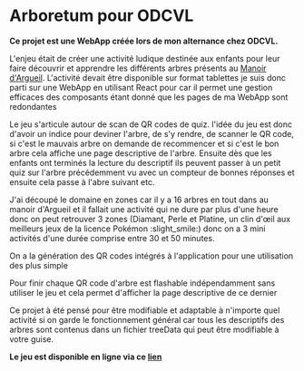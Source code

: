 # Arboretum pour ODCVL


**Ce projet est une WebApp créée lors de mon alternance chez ODCVL.**


L'enjeu était de créer une activité ludique destinée aux enfants pour leur faire découvrir et apprendre les différents arbres présents au [Manoir d'Argueil](https://odcvl.org/le-manoir-d-argueil).
L'activité devait être disponible sur format tablettes je suis donc parti sur une WebApp en utilisant React pour car il permet une gestion efficaces des composants étant donné que les pages de ma WebApp sont redondantes


Le jeu s'articule autour de scan de QR codes de quiz. l'idée du jeu est donc d'avoir un indice pour deviner l'arbre, de s'y rendre, de scanner le QR code, si c'est le mauvais arbre on demande de recommencer et si c'est le bon arbre cela affiche une page descriptive de l'arbre. 
Ensuite dès que les enfants ont terminés la lecture du descriptif ils peuvent passer à un petit quiz sur l'arbre précédemment vu avec un compteur de bonnes réponses et ensuite cela passe à l'abre suivant etc.


J'ai découpé le domaine en  zones car il y a 16 arbres en tout dans au manoir d'Argueil et il fallait une activité qui ne dure par plus d'une heure donc on peut retrouver 3 zones (Diamant, Perle et Platine, un clin d'œil aux meilleurs jeux de la licence Pokémon :slight_smile:) donc on a 3 mini activités d'une durée comprise entre 30 et 50 minutes.


On a la génération des QR codes intégrés à l'application pour une utilisation des plus simple 


Pour finir chaque QR code d'arbre est flashable indépendamment sans utiliser le jeu et cela permet d'afficher la page descriptive de ce dernier


Ce projet à été pensé pour être modifiable et adaptable à n'importe quel activité si on garde le fonctionnement général car tous les descriptifs des arbres sont contenus dans un fichier treeData qui peut être modifiable à votre guise.



**Le jeu est disponible en ligne via ce [lien](https://arboretum-odcvl.vercel.app/)**
